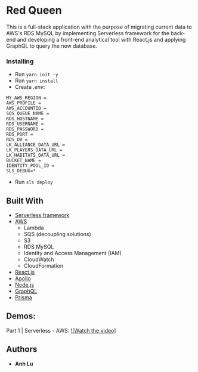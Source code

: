 # Red Queen
This is a full-stack application with the purpose of migrating current data to AWS's RDS MySQL by implementing Serverless framework for the back-end and developing a front-end analytical tool with React.js and applying GraphQL to query the new database.
<!-- ## Getting Started
These instructions will get you a copy of the project up and running on your local machine for development and testing purposes. See deployment for notes on how to deploy the project on a live system. -->
<!-- ### Prerequisites
You will need to sign up for an AWS account (credit card information will be needed).


## Test
Run `sls invoke local -f launch` to invoke the lauch function locally 
## Deployment
Run `sls deploy` to deploy the application. -->
### Installing
* Run `yarn init -y`
* Run `yarn install`
* Create *.env*:
```
MY_AWS_REGION = 
AWS_PROFILE = 
AWS_ACCOUNTID = 
SQS_QUEUE_NAME = 
RDS_HOSTNAME = 
RDS_USERNAME = 
RDS_PASSWORD = 
RDS_PORT = 
RDS_DB = 
LK_ALLIANCE_DATA_URL = 
LK_PLAYERS_DATA_URL = 
LK_HABITATS_DATA_URL = 
BUCKET_NAME = 
IDENTITY_POOL_ID =
SLS_DEBUG=*
```
* Run `sls deploy`
## Built With
* [Serverless framework](https://serverless.com/)
* [AWS](https://aws.amazon.com/)
    - Lambda
    - SQS (decoupling solutions)
    - S3
    - RDS MySQL
    - Identity and Access Management (IAM)
    - CloudWatch
    - CloudFormation
* [React.js](https://reactjs.org/) 
* [Apollo](https://www.apollographql.com/) 
* [Node.js](https://nodejs.org/en/) 
* [GraphQL](https://graphql.org/) 
* [Prisma](https://www.prisma.io/) 


## Demos:
Part 1 | Serverless - AWS: [![Watch the video]](https://drive.google.com/file/d/1bKuYU4d5reCn6skRklZQ0ynnvOnvARJX/view)
## Authors
* **Anh Lu**
<!-- ## License
This project is licensed under the MIT License - see the [LICENSE.md](LICENSE.md) file for details -->
<!-- ## Acknowledgments
* Hat tip to anyone whose code was used
* Inspiration
* etc -->
